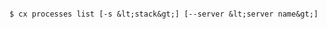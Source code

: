 <!-- layout:code post: toolbelt_processes_usage -->

```

$ cx processes list [-s &lt;stack&gt;] [--server &lt;server name&gt;]

```
